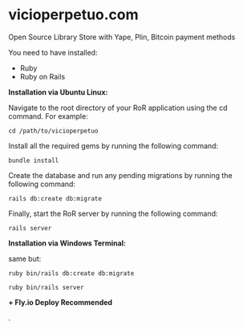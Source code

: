 # vicioperpetuo.com
Open Source Library Store with Yape, Plin, Bitcoin payment methods

You need to have installed:
* Ruby
* Ruby on Rails

**Installation via Ubuntu Linux:**

Navigate to the root directory of your RoR application using the cd command. For example:

```
cd /path/to/vicioperpetuo
```

Install all the required gems by running the following command:

```
bundle install
```

Create the database and run any pending migrations by running the following command:
```
rails db:create db:migrate
```

Finally, start the RoR server by running the following command:
```
rails server
```

**Installation via Windows Terminal:**

same but:

```
ruby bin/rails db:create db:migrate
```

```
ruby bin/rails server
```

**+ Fly.io Deploy Recommended**

.




